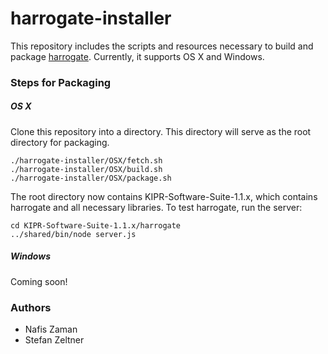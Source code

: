 # harrogate-installer

This repository includes the scripts and resources necessary to build and package [harrogate](). Currently, it supports OS X and Windows.

### Steps for Packaging

##### OS X

Clone this repository into a directory. This directory will serve as the root directory for packaging.

```
./harrogate-installer/OSX/fetch.sh
./harrogate-installer/OSX/build.sh
./harrogate-installer/OSX/package.sh
```

The root directory now contains KIPR-Software-Suite-1.1.x, which contains harrogate and all necessary libraries. To test harrogate, run the server:

```
cd KIPR-Software-Suite-1.1.x/harrogate
../shared/bin/node server.js
```

##### Windows

Coming soon!

### Authors

* Nafis Zaman
* Stefan Zeltner

